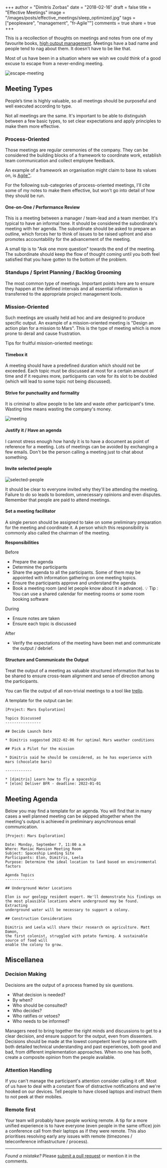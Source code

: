 +++
author = "Dimitris Zorbas"
date = "2018-02-16"
draft = false
title = "Effective Meetings"
image = "/images/posts/effective_meetings/sleep_optimized.jpg"
tags = ["peopleware", "management", "fr-Agile™"]
comments = true
share = true
+++

This is a recollection of thoughts on meetings and notes from one of my
favourite books, [high output management][high-output-management].
Meetings have a bad name and people tend to nag about them. It doesn't have to be
like that.

Most of us have been in a situation where we wish we could think of a
good excuse to escape from a never-ending meeting.

![escape-meeting](/images/posts/effective_meetings/escape.gif)

## Meeting Types

People’s time is highly valuable, so all meetings should be purposeful and well
executed according to type.

Not all meetings are the same. It's important to be able to distinguish
between a few basic types, to set clear expectations and apply principles
to make them more effective.

### Process-Oriented

Those meetings are regular ceremonies of the company. They can be
considered the building blocks of a framework to coordinate work, establish
team communication and collect employee feedback.

An example of a framework an organisation might claim to base its values on, is [Agile™][agile-is-dead].

For the following sub-categories of process-oriented meetings, Ι'll cite
some of my notes to make them effective, but won't go into detail of how
they should be run.

#### One-on-One / Performance Review

This is a meeting between a manager / team-lead and a team member.
It's typical to have an informal tone. It should be considered the
subordinate's meeting with her agenda. The subordinate should be asked
to prepare an outline, which forces her to think of issues to
be raised upfront and also promotes accountability for the advancement of the
meeting.

A small tip is to "Ask one more question" towards the end of the meeting. The subordinate
should keep the flow of thought coming until you both feel satisfied
that you have gotten to the bottom of the problem.

### Standups / Sprint Planning / Backlog Grooming

The most common type of meetings. Important points here are to
ensure they happen at the defined intervals and all essential
information is transferred to the appropriate project management tools.

### Mission-Oriented

Such meetings are usually held ad hoc and are designed to produce
specific output. An example of a mission-oriented meeting is "Design an action plan for a mission to Mars".
This is the type of meeting which is more prone to derail and cause frustration.

Tips for fruitful mission-oriented meetings:

#### Timebox it

A meeting should have a predefined duration which should not be
exceeded. Each topic must be discussed at most for a certain amount of time and if it requires
more, participants can vote for its slot to be doubled (which will lead to some topic not being discussed).  

#### Strive for punctuality and formality

It is criminal to allow people to be late and waste other participant's
time. Wasting time means wasting the company's money.

![meeting](/images/posts/effective_meetings/meeting_optimized.gif)

#### Justify it / Have an agenda

I cannot stress enough how handy it is to have a document as point of
reference for a meeting. Lots of meetings can be avoided by exchanging a
few emails. Don't be the person calling a meeting just to chat about
something.

#### Invite selected people

![selected-people](/images/posts/effective_meetings/selected_people_resized.jpg)

It should be clear to everyone invited why they'll be attending the meeting.
Failure to do so leads to boredom, unnecessary opinions and even
disputes. Remember that people are paid to attend meetings.

#### Set a meeting facilitator

A single person should be assigned to take on some preliminary
preparation for the meeting and coordinate it. A person which this
responsibility is commonly also called the chairman of the meeting.

**Responsibilities**

Before

* Prepare the agenda
* Determine the participants
* Share the agenda to all the participants. Some of them may be
  appointed with information gathering on one meeting topics.
* Ensure the participants approve and understand the agenda
* Book a meeting room (and let people know about it in advance). 💡  Tip : You can
  use a shared calendar for meeting rooms or some room booking software

During

* Ensure notes are taken
* Ensure each topic is discussed

After

* Verify the expectations of the meeting have been met and communicate the
  output / debrief.

#### Structure and Communicate the Output

Treat the output of a meeting as valuable structured information that
has to be shared to ensure cross-team alignment and sense of direction
among the participants.

You can file the output of all non-trivial meetings to a tool like [trello][trello].

A template for the output can be:

```
[Project: Mars Exploration]

Topics Discussed
----------------

## Decide Launch Date

* Dimitris suggested 2022-02-06 for optimal Mars weather conditions

## Pick a Pilot for the mission

* Dimitris said he should be considered, as he has experience with mars (chocolate bars)

------------

* [dimitris] Learn how to fly a spaceship
* [elon] Deliver BFR - deadline: 2022-01-01
```

## Meeting Agenda

Below you may find a template for an agenda. You will find that in many
cases a well planned meeting can be skipped altogether when the
meeting's output is achieved in preliminary asynchronous email communication.

```
[Project: Mars Exploration]

Date: Monday, September 7, 11:00 a.m
Where: Maniac Mansion Meeting Room
Subject: Spaceship Landing Site
Participants: Elon, Dimitris, Leela
Purpose: Determine the ideal location to land based on environmental
factors

Agenda Topics
-------------

## Underground Water Locations

Elon is our geology resident expert. He'll demonstrate his findings on
the most plausible locations where underground may be found. Extracting
underground water will be necessary to support a colony.

## Construction Considerations

Dimitris and Leela will share their research on agriculture. Matt Damon,
the first colonist, struggled with potato farming. A sustainable source of food will
enable the colony to grow.
```

## Miscellanea

### Decision Making

Decisions are the output of a process framed by six questions.

* What decision is needed?
* By when?
* Who should be consulted?
* Who decides?
* Who ratifies or vetoes?
* Who needs to be informed?

Managers need to bring together the right minds and discussions to get to a clear decision, and ensure support for the output, even from dissenters. Decisions should be made at the lowest competent level by someone with both detailed technical understanding and past experiences, both good and bad, from different implementation approaches. When no one has both, create a composite opinion from the people available.

### Attention Handling

If you can't manage the participant's attention consider calling it off.
Most of us have to deal with a constant flow of distractive
notifications and we're hooked on our devices. Tell people to have
closed laptops and instruct them to not peek at their mobiles.

### Remote first

Your team will probably have people working remote. A tip for a more
unified experience is to have everyone (even people in the same office) join a conference call from
their laptops as if they were remote. This also prioritises resolving
early any issues with remote (timezones / teleconference infrastructure
/ process).

----------------------

*Found a mistake?* Please [submit a pull request][blog-edit] or mention it in the comments.

[high-output-management]: https://www.goodreads.com/book/show/324750.High_Output_Management
[agile-is-dead]: https://www.youtube.com/watch?v=a-BOSpxYJ9M&t=1416s
[trello]: https://trello.com/
[blog-edit]: https://github.com/Zorbash/zorbash.github.com/edit/master/content/post/effective-meetings.md
